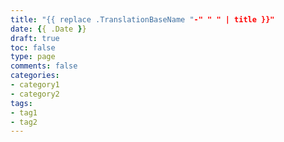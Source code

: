 ```yaml
---
title: "{{ replace .TranslationBaseName "-" " " | title }}"
date: {{ .Date }}
draft: true
toc: false
type: page
comments: false
categories:
- category1
- category2
tags:
- tag1
- tag2
---
```



<!--more-->
